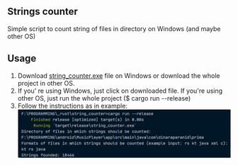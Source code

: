 **Strings counter**
---------------

Simple script to count string of files in directory on Windows (and maybe other OS)

Usage
-----

1. Download [string_counter.exe](string_counter.exe) file on Windows or download the whole project in other OS.
2. If you' re using Windows, just click on downloaded file. If you're using other OS, just run the whole project ($ cargo run --release)
3. Follow the instructions as in example: ![example](example.png)
